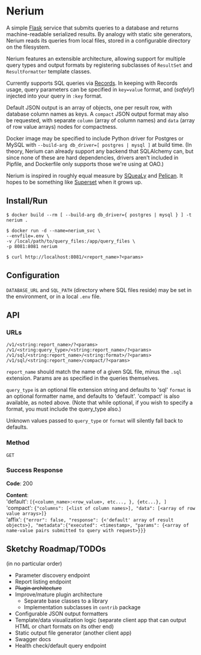 # Nerium

A simple [Flask](http://flask.pocoo.org/) service that submits queries to a database and returns machine-readable serialized results. By analogy with static site generators, Nerium reads its queries from local files, stored in a configurable directory on the filesystem.

Nerium features an extensible architecture, allowing support for multiple query types and output formats by registering subclasses of `ResultSet` and `ResultFormatter` template classes.

Currently supports SQL queries via [Records](https://github.com/kennethreitz/records). In keeping with Records usage, query parameters can be specified in `key=value` format, and (_safely_!) injected into your query in `:key` format.

Default JSON output is an array of objects, one per result row, with database column names as keys. A `compact` JSON output format may also be requested, with separate `column` (array of column names) and `data` (array of row value arrays) nodes for compactness.

Docker image may be specified to include Python driver for Postgres or MySQL with `--build-arg db_driver=[ postgres | mysql ]` at build time. (In theory, Nerium can already support any backend that SQLAlchemy can, but since none of these are hard dependencies, drivers aren't included in Pipfile, and Dockerfile only supports those we're using at OAO.)

Nerium is inspired in roughly equal measure by [SQueaLy](https://hashedin.com/2017/04/24/squealy-intro-how-to-build-customized-dashboard/) and [Pelican](https://blog.getpelican.com/). It hopes to be something like [Superset](https://superset.incubator.apache.org/) when it grows up.

## Install/Run

```
$ docker build --rm [ --build-arg db_driver={ postgres | mysql } ] -t nerium .

$ docker run -d --name=nerium_svc \
--envfile=.env \
-v /local/path/to/query_files:/app/query_files \
-p 8081:8081 nerium

$ curl http://localhost:8081/<report_name>?<params>
```

## Configuration

`DATABASE_URL` and `SQL_PATH` (directory where SQL files reside) may be set in the environment, or in a local `.env` file.

## API

### URLs

`/v1/<string:report_name>/?<params>`
`/v1/<string:query_type>/<string:report_name>/?<params>`
`/v1/sql/<string:report_name>/<string:format>/?<params>`
`/v1/sql/<string:report_name>/compact/?<params>`

`report_name` should match the name of a given SQL file, minus the `.sql` extension. Params are as specified in the queries themselves.

`query_type` is an optional file extension string and defaults to 'sql'
`format` is an optional formatter name, and defaults to 'default'. 'compact' is also available, as noted above. (Note that while optional, if you wish to specify a format, you must include the query_type also.)

Unknown values passed to `query_type` or `format` will silently fall back to defaults.

### Method

`GET`

### Success Response

**Code**: 200

**Content**:  
'default': `[{<column_name>:<row_value>, etc..., }, {etc...}, ]`  
'compact': `{"columns": [<list of column names>], "data": [<array of row value arrays>]}`  
'affix': `{"error": false, "response": {<'default' array of result objects>}, "metadata":{"executed": <timestamp>, "params": {<array of name-value pairs submitted to query with request>}}}`

## Sketchy Roadmap/TODOs

(in no particular order)
- Parameter discovery endpoint
- Report listing endpoint
- ~~Plugin architecture~~
- Improve/mature plugin architecture
    - Separate base classes to a library
    - Implementation subclasses in `contrib` package
- Configurable JSON output formatters
- Template/data visualization logic (separate client app that can output HTML or chart formats on its other end)
- Static output file generator (another client app)
- Swagger docs
- Health check/default query endpoint
